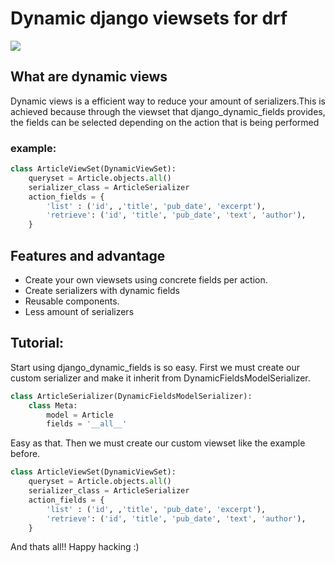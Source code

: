 # Dynamic django viewsets for drf

![](https://inlab.fib.upc.edu/sites/default/files/styles/large/public/field/image/django-rest-framework.jpg)


## What are dynamic views

Dynamic views is a efficient way to reduce your amount of serializers.This is achieved because through the viewset that django_dynamic_fields provides, the fields can be selected depending on the action that is being performed

### example:

```python
class ArticleViewSet(DynamicViewSet):
	queryset = Article.objects.all()
	serializer_class = ArticleSerializer
	action_fields = {
		'list' : ('id', ,'title', 'pub_date', 'excerpt'),
		'retrieve': ('id', 'title', 'pub_date', 'text', 'author'),
	}
```


## Features and advantage

- Create your own viewsets using concrete fields per action.
- Create serializers with dynamic fields
- Reusable components.
- Less amount of serializers

## Tutorial:

Start using django_dynamic_fields is so easy. First we must create our custom serializer and make it inherit  from DynamicFieldsModelSerializer.

```python
class ArticleSerializer(DynamicFieldsModelSerializer):
	class Meta:
		model = Article
		fields = '__all__'
```

Easy as that. Then we must create our custom viewset like the example before.

```python
class ArticleViewSet(DynamicViewSet):
	queryset = Article.objects.all()
	serializer_class = ArticleSerializer
	action_fields = {
		'list' : ('id', ,'title', 'pub_date', 'excerpt'),
		'retrieve': ('id', 'title', 'pub_date', 'text', 'author'),
	}
```
And thats all!! Happy hacking :)
